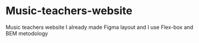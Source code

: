 # Music-teachers-website
Music teachers website
I already made Figma layout and I use Flex-box and BEM metodology
